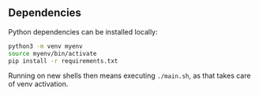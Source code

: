 ## Dependencies

Python dependencies can be installed locally:

```zsh
python3 -m venv myenv
source myenv/bin/activate
pip install -r requirements.txt
```

Running on new shells then means executing `./main.sh`, as that takes care of venv activation.